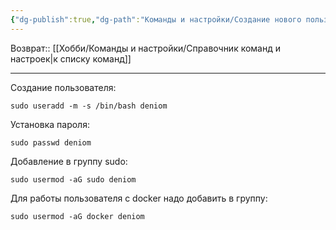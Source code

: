 ```yaml
---
{"dg-publish":true,"dg-path":"Команды и настройки/Создание нового пользователя Linux.md","permalink":"/komandy-i-nastrojki/sozdanie-novogo-polzovatelya-linux/","updated":"2024-09-11T20:11:49+03:00"}
---
```


Возврат:: [[Хобби/Команды и настройки/Справочник команд и настроек\|к списку команд]]

---

Создание пользователя:
```shell
sudo useradd -m -s /bin/bash deniom
```

Установка пароля:
```shell
sudo passwd deniom
```

Добавление в группу sudo:
```shell
sudo usermod -aG sudo deniom
```

Для работы пользователя с docker надо добавить в группу:
```shell
sudo usermod -aG docker deniom
```